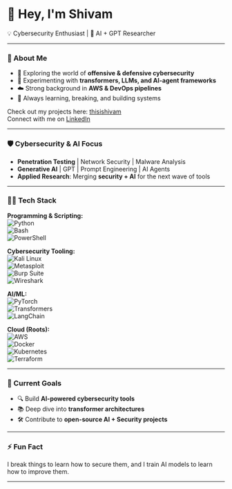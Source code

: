 # 👋 Hey, I'm Shivam  

💡 Cybersecurity Enthusiast | 🤖 AI + GPT Researcher  

---

### 🚀 About Me  
- 🔐 Exploring the world of **offensive & defensive cybersecurity**  
- 🤖 Experimenting with **transformers, LLMs, and AI-agent frameworks**  
- ☁️ Strong background in **AWS & DevOps pipelines**  
- 🧩 Always learning, breaking, and building systems  

Check out my projects here: [thisishivam](https://github.com/thisishivam)  
Connect with me on [LinkedIn](https://www.linkedin.com/in/thisishivam13/)  

---

### 🛡️ Cybersecurity & AI Focus  
- **Penetration Testing** | Network Security | Malware Analysis  
- **Generative AI** | GPT | Prompt Engineering | AI Agents  
- **Applied Research**: Merging **security + AI** for the next wave of tools  

---

### 🧑‍💻 Tech Stack  
**Programming & Scripting:**  
![Python](https://img.shields.io/badge/Python-blue?logo=python)  
![Bash](https://img.shields.io/badge/Bash-black?logo=gnu-bash)  
![PowerShell](https://img.shields.io/badge/Powershell-blue?logo=powershell)  

**Cybersecurity Tooling:**  
![Kali Linux](https://img.shields.io/badge/Kali_Linux-blue?logo=kalilinux)  
![Metasploit](https://img.shields.io/badge/Metasploit-lightgrey)  
![Burp Suite](https://img.shields.io/badge/BurpSuite-orange)  
![Wireshark](https://img.shields.io/badge/Wireshark-blue?logo=wireshark)  

**AI/ML:**  
![PyTorch](https://img.shields.io/badge/PyTorch-orange?logo=pytorch)  
![Transformers](https://img.shields.io/badge/Transformers-yellow?logo=huggingface)  
![LangChain](https://img.shields.io/badge/LangChain-black)  

**Cloud (Roots):**  
![AWS](https://img.shields.io/badge/AWS-orange?logo=amazon-aws)  
![Docker](https://img.shields.io/badge/Docker-blue?logo=docker)  
![Kubernetes](https://img.shields.io/badge/Kubernetes-blue?logo=kubernetes)  
![Terraform](https://img.shields.io/badge/Terraform-purple?logo=terraform)  

---

### 📌 Current Goals  
- 🔍 Build **AI-powered cybersecurity tools**  
- 📚 Deep dive into **transformer architectures**  
- 🛠️ Contribute to **open-source AI + Security projects**  

---

### ⚡ Fun Fact  
I break things to learn how to secure them, and I train AI models to learn how to improve them.  

---
